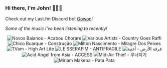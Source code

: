 ### Hi there, I'm John! 🏄🏻‍♂️

Check out my Last.fm Discord bot [Gowon](http://gowon.ca)!

_Some of the music I've been listening to recently!_


<!-- lastfm -->
<p align="center"><img src="https://lastfm.freetls.fastly.net/i/u/64s/04e10daff3151613e3245811c166b425.jpg" title="Novos Baianos - Acabou Chorare"> <img src="https://lastfm.freetls.fastly.net/i/u/64s/3cf4a5231677cdb349e2a93d1da37091.jpg" title="Various Artists - Country Goes Raffi"> <img src="https://lastfm.freetls.fastly.net/i/u/64s/b47929a57fc4a51fd2e4b2569af7899f.png" title="Chico Buarque - Construção"> <img src="https://lastfm.freetls.fastly.net/i/u/64s/1c0347f31fcc1a5623d7b3660baef096.png" title="Milton Nascimento - Milagre Dos Peixes"> <img src="https://lastfm.freetls.fastly.net/i/u/64s/43b8be9ca5e68b396dde0a4ed8693ef0.jpg" title="TVam - High Art Lite"> <img src="https://lastfm.freetls.fastly.net/i/u/64s/47403415f97336603c88ea4c1062d4b1.jpg" title="LE SSERAFIM - ANTIFRAGILE"> <img src="https://lastfm.freetls.fastly.net/i/u/64s/d4eb306e1da91281814fea1b9544a7ee.jpg" title="فرقة الأرض - أغنية"> <img src="https://lastfm.freetls.fastly.net/i/u/64s/b8995a178d616073a03e4f394ba26b64.png" title="Acid Angel from Asia - ACCESS"> <img src="https://lastfm.freetls.fastly.net/i/u/64s/768d9f68b610a3e2e82eee573554046d.jpg" title="Mid-Air Thief - 무너지기"> <img src="https://lastfm.freetls.fastly.net/i/u/64s/b0153e60363c45bbc5ebe448e7320480.jpg" title="Miriam Makeba - Pata Pata"> </p>
